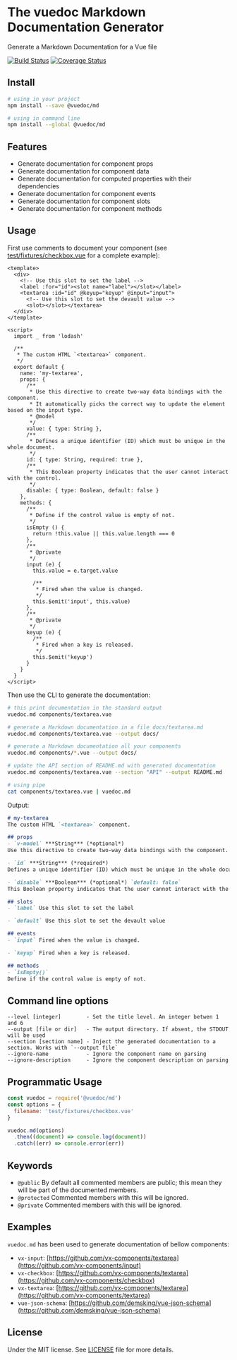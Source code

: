 # The vuedoc Markdown Documentation Generator
Generate a Markdown Documentation for a Vue file

[![Build Status](https://travis-ci.org/vuedoc/md.svg?branch=master)](https://travis-ci.org/vuedoc/md) [![Coverage Status](https://coveralls.io/repos/github/vuedoc/md/badge.svg?branch=master)](https://coveralls.io/github/vuedoc/md?branch=master)

## Install
```sh
# using in your project
npm install --save @vuedoc/md

# using in command line
npm install --global @vuedoc/md
```

## Features
- Generate documentation for component props
- Generate documentation for component data
- Generate documentation for computed properties with their dependencies
- Generate documentation for component events
- Generate documentation for component slots
- Generate documentation for component methods

## Usage

First use comments to document your component (see [test/fixtures/checkbox.vue](https://github.com/vuedoc/md/blob/develop/test/fixtures/checkbox.vue) for a complete example):

```vue
<template>
  <div>
    <!-- Use this slot to set the label -->
    <label :for="id"><slot name="label"></slot></label>
    <textarea :id="id" @keyup="keyup" @input="input">
      <!-- Use this slot to set the devault value -->
      <slot></slot></textarea>
  </div>
</template>

<script>
  import _ from 'lodash'

  /**
   * The custom HTML `<textarea>` component.
   */
  export default {
    name: 'my-textarea',
    props: {
      /**
       * Use this directive to create two-way data bindings with the component.
       * It automatically picks the correct way to update the element based on the input type.
       * @model
       */
      value: { type: String },
      /**
       * Defines a unique identifier (ID) which must be unique in the whole document.
       */
      id: { type: String, required: true },
      /**
       * This Boolean property indicates that the user cannot interact with the control.
       */
      disable: { type: Boolean, default: false }
    },
    methods: {
      /**
       * Define if the control value is empty of not.
       */
      isEmpty () {
        return !this.value || this.value.length === 0
      },
      /**
       * @private
       */
      input (e) {
        this.value = e.target.value

        /**
         * Fired when the value is changed.
         */
        this.$emit('input', this.value)
      },
      /**
       * @private
       */
      keyup (e) {
        /**
         * Fired when a key is released.
         */
        this.$emit('keyup')
      }
    }
  }
</script>
```

Then use the CLI to generate the documentation:

```sh
# this print documentation in the standard output
vuedoc.md components/textarea.vue

# generate a Markdown documentation in a file docs/textarea.md
vuedoc.md components/textarea.vue --output docs/

# generate a Markdown documentation all your components
vuedoc.md components/*.vue --output docs/

# update the API section of README.md with generated documentation
vuedoc.md components/textarea.vue --section "API" --output README.md

# using pipe
cat components/textarea.vue | vuedoc.md
```

Output:

```md
# my-textarea 
The custom HTML `<textarea>` component. 

## props 
- `v-model` ***String*** (*optional*) 
Use this directive to create two-way data bindings with the component. It automatically picks the correct way to update the element based on the input type. 

- `id` ***String*** (*required*) 
Defines a unique identifier (ID) which must be unique in the whole document. 

- `disable` ***Boolean*** (*optional*) `default: false` 
This Boolean property indicates that the user cannot interact with the control. 

## slots 
- `label` Use this slot to set the label 

- `default` Use this slot to set the devault value 

## events 
- `input` Fired when the value is changed. 

- `keyup` Fired when a key is released. 

## methods 
- `isEmpty()` 
Define if the control value is empty of not.
```

## Command line options
```
--level [integer]        - Set the title level. An integer betwen 1 and 6
--output [file or dir]   - The output directory. If absent, the STDOUT will be used
--section [section name] - Inject the generated documentation to a section. Works with `--output file`
--ignore-name            - Ignore the component name on parsing
--ignore-description     - Ignore the component description on parsing
```

## Programmatic Usage
```js
const vuedoc = require('@vuedoc/md')
const options = {
  filename: 'test/fixtures/checkbox.vue'
}

vuedoc.md(options)
  .then((document) => console.log(document))
  .catch((err) => console.error(err))
```

## Keywords
- `@public` By default all commented members are public; this mean they will be part of the documented members.
- `@protected` Commented members with this will be ignored.
- `@private` Commented members with this will be ignored.


## Examples
`vuedoc.md` has been used to generate documentation of bellow components:
- `vx-input`: [https://github.com/vx-components/textarea](https://github.com/vx-components/input)
- `vx-checkbox`: [https://github.com/vx-components/textarea](https://github.com/vx-components/checkbox)
- `vx-textarea`: [https://github.com/vx-components/textarea](https://github.com/vx-components/textarea)
- `vue-json-schema`: [https://github.com/demsking/vue-json-schema](https://github.com/demsking/vue-json-schema)


## License
Under the MIT license. See [LICENSE](https://github.com/vuedoc/md/blob/master/LICENSE) file for more details.
